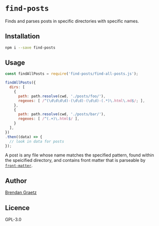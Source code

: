 # `find-posts`

Finds and parses posts
in specific directories
with specific names.

## Installation

```bash
npm i --save find-posts
```

## Usage

```javascript
const findAllPosts = require('find-posts/find-all-posts.js');

findAllPosts({
  dirs: [
    {
      path: path.resolve(cwd, './posts/foo/'),
      regexes: [ /^(\d\d\d\d)-(\d\d)-(\d\d)-(.*)\.html\.md$/; ],
    },
    {
      path: path.resolve(cwd, './posts/bar/'),
      regexes: [ /^(.+)\.html$/ ],
    }
  ],
})
.then((data) => {
  // look in data for posts
});
```

A post is any file whose name matches the specified pattern,
found within the speicified directory,
and contains front matter that is parseable by
[`front-matter`](https://github.com/jxson/front-matter).

## Author

[Brendan Graetz](http://bguiz.com/)

## Licence

GPL-3.0


